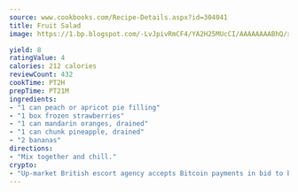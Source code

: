 ```yaml
---
source: www.cookbooks.com/Recipe-Details.aspx?id=304041
title: Fruit Salad
image: https://1.bp.blogspot.com/-LvJpivRmCF4/YA2H25MUcCI/AAAAAAAABhQ/xgndXuMf7Zopp5S4RExCblnSp5YGujfSQCLcBGAsYHQ/s320/8.png

yield: 8
ratingValue: 4
calories: 212 calories
reviewCount: 432
cookTime: PT2H
prepTime: PT21M
ingredients:
- "1 can peach or apricot pie filling"
- "1 box frozen strawberries"
- "1 can mandarin oranges, drained"
- "1 can chunk pineapple, drained"
- "2 bananas"
directions:
- "Mix together and chill."
crypto:
- "Up-market British escort agency accepts Bitcoin payments in bid to boost worker safety and client anonymity."
---
```

